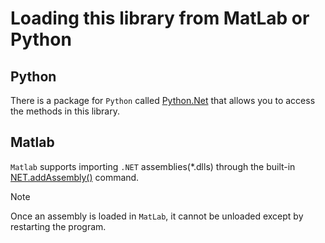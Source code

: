 # Loading this library from MatLab or Python

## Python

There is a package for ``Python`` called [Python.Net](http://pythonnet.github.io/)
that allows you to access the methods in this library.

## Matlab

``Matlab`` supports importing ``.NET`` assemblies(*.dlls) through the built-in [NET.addAssembly()](https://se.mathworks.com/help/matlab/ref/net.addassembly.html) command.
> [!Note]
> Once an assembly is loaded in ``MatLab``, it cannot be unloaded except by restarting the program.